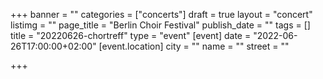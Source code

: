 +++
banner = ""
categories = ["concerts"]
draft = true
layout = "concert"
listimg = ""
page_title = "Berlin Choir Festival"
publish_date = ""
tags = []
title = "20220626-chortreff"
type = "event"
[event]
date = "2022-06-26T17:00:00+02:00"
[event.location]
city = ""
name = ""
street = ""

+++
